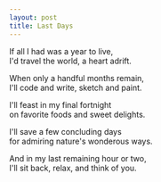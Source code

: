 ```yaml
---
layout: post
title: Last Days
---
```


If all I had was a year to live,  
I'd travel the world, a heart adrift.

When only a handful months remain,  
I'll code and write, sketch and paint.

I'll feast in my final fortnight  
on favorite foods and sweet delights.

I'll save a few concluding days  
for admiring nature's wonderous ways.

And in my last remaining hour or two,  
I'll sit back, relax, and think of you.
